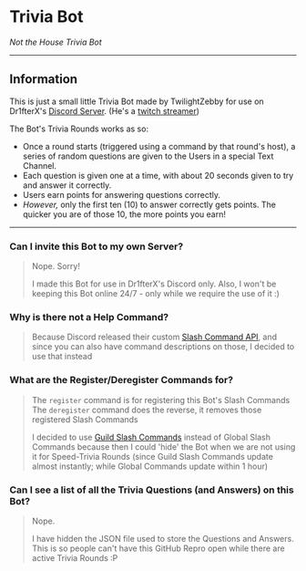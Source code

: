 # Trivia Bot
*Not the House Trivia Bot*

---

## Information

This is just a small little Trivia Bot made by TwilightZebby for use on Dr1fterX's [Discord Server](https://discord.gg/URH5E34FZf). (He's a [twitch streamer](https://twitch.tv/Dr1fterX))

The Bot's Trivia Rounds works as so:

* Once a round starts (triggered using a command by that round's host), a series of random questions are given to the Users in a special Text Channel.
* Each question is given one at a time, with about 20 seconds given to try and answer it correctly.
* Users earn points for answering questions correctly.
* *However,* only the first ten (10) to answer correctly gets points. The quicker you are of those 10, the more points you earn!

---

### Can I invite this Bot to my own Server?
> Nope. Sorry!
> 
> I made this Bot for use in Dr1fterX's Discord only. Also, I won't be keeping this Bot online 24/7 - only while we require the use of it :)


### Why is there not a Help Command?
> Because Discord released their custom [Slash Command API](https://discord.com/developers/docs/interactions/slash-commands), and since you can also have command descriptions on those, I decided to use that instead


### What are the Register/Deregister Commands for?
> The `register` command is for registering this Bot's Slash Commands
> The `deregister` command does the reverse, it removes those registered Slash Commands
>
> I decided to use [Guild Slash Commands](https://discord.com/developers/docs/interactions/slash-commands#registering-a-command) instead of Global Slash Commands because then I could 'hide' the Bot when we are not using it for Speed-Trivia Rounds (since Guild Slash Commands update almost instantly; while Global Commands update within 1 hour)


### Can I see a list of all the Trivia Questions (and Answers) on this Bot?
> Nope.
> 
> I have hidden the JSON file used to store the Questions and Answers. This is so people can't have this GitHub Repro open while there are active Trivia Rounds :P
